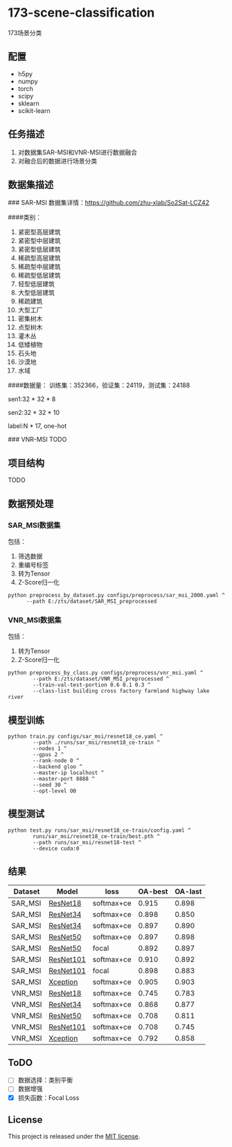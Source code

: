 # 173-scene-classification
173场景分类

## <a name='requirements'> </a>配置
- h5py
- numpy
- torch 
- scipy 
- sklearn 
- scikit-learn

## <a name='task'> </a>任务描述
1. 对数据集SAR-MSI和VNR-MSI进行数据融合
2. 对融合后的数据进行场景分类

## <a name='dataset'> </a>数据集描述
###<a name='dataset-sm'> </a>SAR-MSI
数据集详情：https://github.com/zhu-xlab/So2Sat-LCZ42

####类别：
1. 紧密型高层建筑
2. 紧密型中层建筑
3. 紧密型低层建筑
4. 稀疏型高层建筑
5. 稀疏型中层建筑
6. 稀疏型低层建筑
7. 轻型低层建筑
8. 大型低层建筑
9. 稀疏建筑
10. 大型工厂
11. 密集树木
12. 点型树木
13. 灌木丛
14. 低矮植物
15. 石头地
16. 沙漠地
17. 水域

####数据量：
训练集：352366，验证集：24119，测试集：24188

sen1:32 * 32 * 8

sen2:32 * 32 * 10

label:N * 17, one-hot

###<a name='dataset-vm'> </a> VNR-MSI
TODO

## <a name='structure'> </a>项目结构
TODO

## <a name='preprocess'> </a>数据预处理
### SAR_MSI数据集
包括：
1. 筛选数据
2. 重编号标签
3. 转为Tensor
4. Z-Score归一化
```shell
python preprocess_by_dataset.py configs/preprocess/sar_msi_2000.yaml ^
      --path E:/zts/dataset/SAR_MSI_preprocessed
```
### VNR_MSI数据集

包括：

1. 转为Tensor
2. Z-Score归一化

```shell
python preprocess_by_class.py configs/preprocess/vnr_msi.yaml ^
        --path E:/zts/dataset/VNR_MSI_preprocessed ^
        --train-val-test-portion 0.6 0.1 0.3 ^
        --class-list building cross factory farmland highway lake river
```

## <a name='train'> </a>模型训练
```shell
python train.py configs/sar_msi/resnet18_ce.yaml ^
        --path ./runs/sar_msi/resnet18_ce-train ^
        --nodes 1 ^
        --gpus 2 ^
        --rank-node 0 ^
        --backend gloo ^
        --master-ip localhost ^
        --master-port 8888 ^
        --seed 30 ^
        --opt-level O0
```

## <a name='test'> </a>模型测试
```shell
python test.py runs/sar_msi/resnet18_ce-train/config.yaml ^
        runs/sar_msi/resnet18_ce-train/best.pth ^
        --path runs/sar_msi/resnet18-test ^
        --device cuda:0
```

## <a name='result'> </a>结果

| Dataset | Model                                     |loss| OA-best| OA-last|
|---------|-------------------------------------------|---|-------|-------|
| SAR_MSI | [ResNet18](configs/sar_msi/resnet18_ce.yaml) |softmax+ce| 0.915 |0.898|
| SAR_MSI | [ResNet34](configs/sar_msi/resnet34_ce.yaml) |softmax+ce| 0.898 |0.850|
| SAR_MSI | [ResNet34](configs/sar_msi/resnet34_focal.yaml) |softmax+ce| 0.897 |0.890|
| SAR_MSI | [ResNet50](configs/sar_msi/resnet50_ce.yaml) |softmax+ce| 0.897 |0.898|
| SAR_MSI | [ResNet50](configs/sar_msi/resnet50_focal.yaml) |focal| 0.892 |0.897|   
| SAR_MSI | [ResNet101](configs/sar_msi/resnet101_ce.yaml) |softmax+ce| 0.910 |0.892|
| SAR_MSI | [ResNet101](configs/sar_msi/resnet101_focal.yaml) |focal| 0.898 |0.883| 
| SAR_MSI | [Xception](configs/sar_msi/xception_ce.yaml) |softmax+ce| 0.905 |0.903|
| VNR_MSI | [ResNet18](configs/vnr_msi/resnet18_ce.yaml) |softmax+ce| 0.745 |0.783|
| VNR_MSI | [ResNet34](configs/vnr_msi/resnet34_ce.yaml) |softmax+ce| 0.868 |0.877|
| VNR_MSI | [ResNet50](configs/vnr_msi/resnet50_ce.yaml) |softmax+ce| 0.708 |0.811|
| VNR_MSI | [ResNet101](configs/vnr_msi/resnet101_ce.yaml) |softmax+ce| 0.708 |0.745|
| VNR_MSI | [Xception](configs/vnr_msi/xception_ce.yaml) |softmax+ce| 0.792 |0.858|

## <a name="todo"></a> ToDO
- [ ] 数据选择：类别平衡
- [ ] 数据增强   
- [x] 损失函数：Focal Loss

## <a name="license"></a> License

This project is released under the [MIT license](LICENSE).
